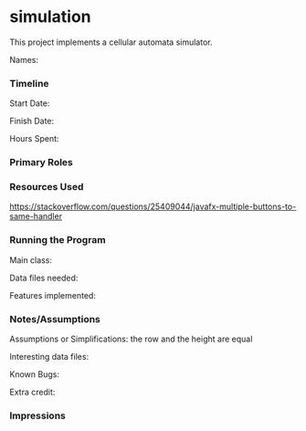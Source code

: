 simulation
====

This project implements a cellular automata simulator.

Names:

### Timeline

Start Date: 

Finish Date: 

Hours Spent:

### Primary Roles


### Resources Used

https://stackoverflow.com/questions/25409044/javafx-multiple-buttons-to-same-handler

### Running the Program

Main class:

Data files needed: 

Features implemented:



### Notes/Assumptions

Assumptions or Simplifications: the row and the height are equal 


Interesting data files:

Known Bugs:

Extra credit:


### Impressions

